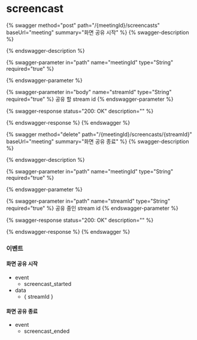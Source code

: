 # screencast

{% swagger method="post" path="/{meetingId}/screencasts" baseUrl="meeting" summary="화면 공유 시작" %}
{% swagger-description %}

{% endswagger-description %}

{% swagger-parameter in="path" name="meetingId" type="String" required="true" %}

{% endswagger-parameter %}

{% swagger-parameter in="body" name="streamId" type="String" required="true" %}
공유 할 stream id
{% endswagger-parameter %}

{% swagger-response status="200: OK" description="" %}

{% endswagger-response %}
{% endswagger %}

{% swagger method="delete" path="/{meetingId}/screencasts/{streamId}" baseUrl="meeting" summary="화면 공유 종료" %}
{% swagger-description %}

{% endswagger-description %}

{% swagger-parameter in="path" name="meetingId" type="String" required="true" %}

{% endswagger-parameter %}

{% swagger-parameter in="path" name="streamId" type="String" required="true" %}
공유 중인 stream id
{% endswagger-parameter %}

{% swagger-response status="200: OK" description="" %}

{% endswagger-response %}
{% endswagger %}

### 이벤트

#### 화면 공유 시작

* event
  * screencast\_started
* data
  * { streamId }

#### 화면 공유 종료

* event
  * screencast\_ended

